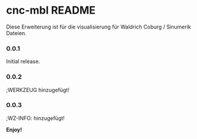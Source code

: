 # cnc-mbl README

Diese Erweiterung ist für die visualisierung für Waldrich Coburg / Sinumerik Dateien.


### 0.0.1

Initial release.

### 0.0.2

;WERKZEUG <KWZID> <TNUMMERINFO> hinzugefügt!

### 0.0.3

;WZ-INFO: <INFO> hinzugefügt!

**Enjoy!**
